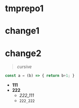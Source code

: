 # tmprepo1
# change1
# change2
>*cursive*

```javascript
const a = (b) => { return b+1; }
```
- **111**
- **222**
  - *222_111*
  - ```222_222```
